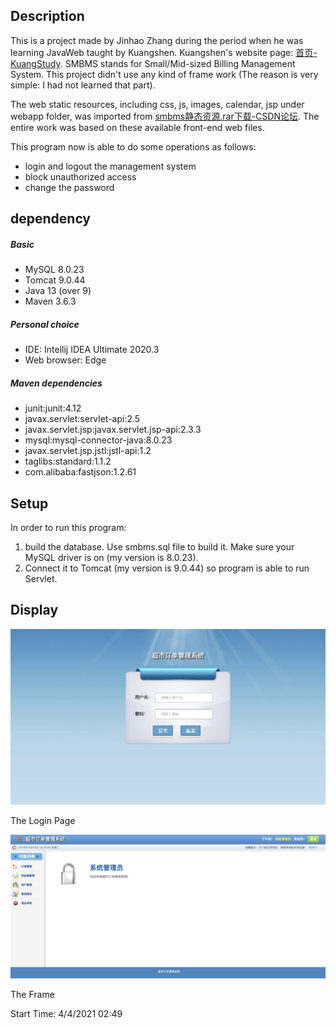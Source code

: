 ## Description

This is a project made by Jinhao Zhang during the period when he was learning JavaWeb taught by Kuangshen. Kuangshen's
website page:  [首页-KuangStudy](https://www.kuangstudy.com/). SMBMS stands for Small/Mid-sized Billing Management System.
This project didn't use any kind of frame work (The reason is very simple: I had not learned that part).

The web static resources, including css, js, images, calendar, jsp under webapp folder, was imported
from [smbms静态资源.rar下载-CSDN论坛](https://bbs.csdn.net/topics/399066270). The entire work was based on these available
front-end web files.

This program now is able to do some operations as follows:

* login and logout the management system
* block unauthorized access
* change the password

## dependency

##### Basic

* MySQL 8.0.23
* Tomcat 9.0.44
* Java 13 (over 9)
* Maven 3.6.3

##### Personal choice

* IDE: Intellij IDEA Ultimate 2020.3
* Web browser: Edge

##### Maven dependencies

* junit:junit:4.12
* javax.servlet:servlet-api:2.5
* javax.servlet.jsp:javax.servlet.jsp-api:2.3.3
* mysql:mysql-connector-java:8.0.23
* javax.servlet.jsp.jstl:jstl-api:1.2
* taglibs:standard:1.1.2
* com.alibaba:fastjson:1.2.61

## Setup

In order to run this program:

1. build the database. Use smbms.sql file to build it. Make sure your MySQL driver is on (my version is 8.0.23).
2. Connect it to Tomcat (my version is 9.0.44) so program is able to run Servlet.

## Display

<img src="images/login.jpg" alt="1" style="zoom:50%;" />

The Login Page

![frame](images/frame.jpg)

The Frame

Start Time: 4/4/2021 02:49